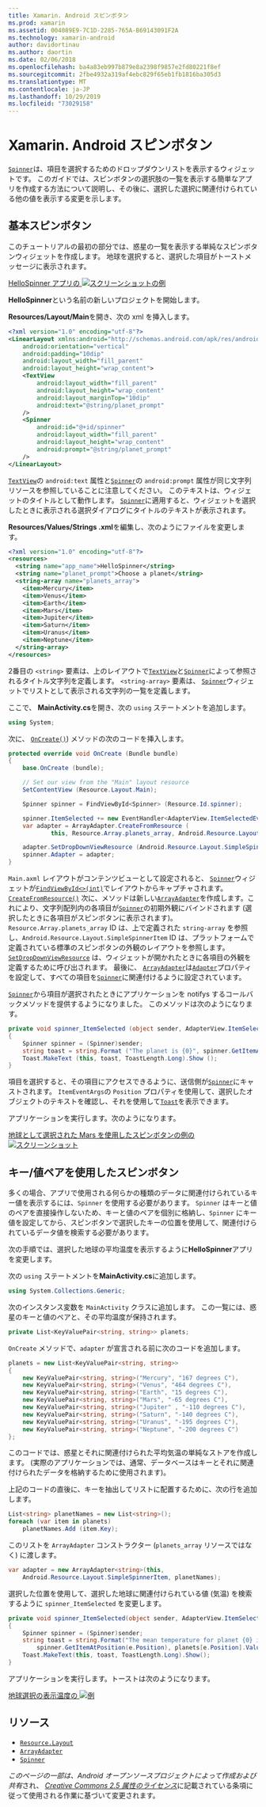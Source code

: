 ```yaml
---
title: Xamarin. Android スピンボタン
ms.prod: xamarin
ms.assetid: 004089E9-7C1D-2285-765A-B69143091F2A
ms.technology: xamarin-android
author: davidortinau
ms.author: daortin
ms.date: 02/06/2018
ms.openlocfilehash: ba4a83eb997b879e8a2398f9857e2fd80221f8ef
ms.sourcegitcommit: 2fbe4932a319af4ebc829f65eb1fb1816ba305d3
ms.translationtype: MT
ms.contentlocale: ja-JP
ms.lasthandoff: 10/29/2019
ms.locfileid: "73029158"
---
```

# <a name="xamarinandroid-spinner"></a>Xamarin. Android スピンボタン

[`Spinner`](xref:Android.Widget.Spinner)は、項目を選択するためのドロップダウンリストを表示するウィジェットです。 このガイドでは、スピンボタンの選択肢の一覧を表示する簡単なアプリを作成する方法について説明し、その後に、選択した選択に関連付けられている他の値を表示する変更を示します。

## <a name="basic-spinner"></a>基本スピンボタン

このチュートリアルの最初の部分では、惑星の一覧を表示する単純なスピンボタンウィジェットを作成します。 地球を選択すると、選択した項目がトーストメッセージに表示されます。

[HelloSpinner アプリの ![スクリーンショットの例](spinner-images/01-example-screenshots-sml.png)](spinner-images/01-example-screenshots.png#lightbox)

**HelloSpinner**という名前の新しいプロジェクトを開始します。

**Resources/Layout/Main**を開き、次の xml を挿入します。

```xml
<?xml version="1.0" encoding="utf-8"?>
<LinearLayout xmlns:android="http://schemas.android.com/apk/res/android"
    android:orientation="vertical"
    android:padding="10dip"
    android:layout_width="fill_parent"
    android:layout_height="wrap_content">
    <TextView
        android:layout_width="fill_parent"
        android:layout_height="wrap_content"
        android:layout_marginTop="10dip"
        android:text="@string/planet_prompt"
    />
    <Spinner
        android:id="@+id/spinner"
        android:layout_width="fill_parent"
        android:layout_height="wrap_content"
        android:prompt="@string/planet_prompt"
    />
</LinearLayout>
```

[`TextView`](xref:Android.Widget.TextView)の `android:text` 属性と[`Spinner`](xref:Android.Widget.Spinner)の `android:prompt` 属性が同じ文字列リソースを参照していることに注意してください。 このテキストは、ウィジェットのタイトルとして動作します。 [`Spinner`](xref:Android.Widget.Spinner)に適用すると、ウィジェットを選択したときに表示される選択ダイアログにタイトルのテキストが表示されます。

**Resources/Values/Strings .xml**を編集し、次のようにファイルを変更します。

```xml
<?xml version="1.0" encoding="utf-8"?>
<resources>
  <string name="app_name">HelloSpinner</string>
  <string name="planet_prompt">Choose a planet</string>
  <string-array name="planets_array">
    <item>Mercury</item>
    <item>Venus</item>
    <item>Earth</item>
    <item>Mars</item>
    <item>Jupiter</item>
    <item>Saturn</item>
    <item>Uranus</item>
    <item>Neptune</item>
  </string-array>
</resources>
```

2番目の `<string>` 要素は、上のレイアウトで[`TextView`](xref:Android.Widget.TextView)と[`Spinner`](xref:Android.Widget.Spinner)によって参照されるタイトル文字列を定義します。
`<string-array>` 要素は、 [`Spinner`](xref:Android.Widget.Spinner)ウィジェットでリストとして表示される文字列の一覧を定義します。

ここで、 **MainActivity.cs**を開き、次の `using` ステートメントを追加します。

```csharp
using System;
```

次に、 [`OnCreate()`](xref:Android.App.Activity.OnCreate*)) メソッドの次のコードを挿入します。

```csharp
protected override void OnCreate (Bundle bundle)
{
    base.OnCreate (bundle);

    // Set our view from the "Main" layout resource
    SetContentView (Resource.Layout.Main);

    Spinner spinner = FindViewById<Spinner> (Resource.Id.spinner);

    spinner.ItemSelected += new EventHandler<AdapterView.ItemSelectedEventArgs> (spinner_ItemSelected);
    var adapter = ArrayAdapter.CreateFromResource (
            this, Resource.Array.planets_array, Android.Resource.Layout.SimpleSpinnerItem);

    adapter.SetDropDownViewResource (Android.Resource.Layout.SimpleSpinnerDropDownItem);
    spinner.Adapter = adapter;
}
```

`Main.axml` レイアウトがコンテンツビューとして設定されると、 [`Spinner`](xref:Android.Widget.Spinner)ウィジェットが[`FindViewById<>(int)`](xref:Android.App.Activity.FindViewById*)でレイアウトからキャプチャされます。
[`CreateFromResource()`](xref:Android.Widget.ArrayAdapter.CreateFromResource*)
次に、メソッドは新しい[`ArrayAdapter`](xref:Android.Widget.ArrayAdapter)を作成します。これにより、文字列配列内の各項目が[`Spinner`](xref:Android.Widget.Spinner)の初期外観にバインドされます (選択したときに各項目がスピンボタンに表示されます)。 `Resource.Array.planets_array` ID は、上で定義された `string-array` を参照し、`Android.Resource.Layout.SimpleSpinnerItem` ID は、プラットフォームで定義されている標準のスピンボタンの外観のレイアウトを参照します。
[`SetDropDownViewResource`](xref:Android.Widget.ArrayAdapter.SetDropDownViewResource*)
は、ウィジェットが開かれたときに各項目の外観を定義するために呼び出されます。 最後に、 [`ArrayAdapter`](xref:Android.Widget.ArrayAdapter)は[`Adapter`](xref:Android.Widget.ArrayAdapter)プロパティを設定して、すべての項目を[`Spinner`](xref:Android.Widget.Spinner)に関連付けるように設定されています。

[`Spinner`](xref:Android.Widget.Spinner)から項目が選択されたときにアプリケーションを notifys するコールバックメソッドを提供するようになりました。 このメソッドは次のようになります。

```csharp
private void spinner_ItemSelected (object sender, AdapterView.ItemSelectedEventArgs e)
{
    Spinner spinner = (Spinner)sender;
    string toast = string.Format ("The planet is {0}", spinner.GetItemAtPosition (e.Position));
    Toast.MakeText (this, toast, ToastLength.Long).Show ();
}
```

項目を選択すると、その項目にアクセスできるように、送信側が[`Spinner`](xref:Android.Widget.Spinner)にキャストされます。 `ItemEventArgs`の `Position` プロパティを使用して、選択したオブジェクトのテキストを確認し、それを使用して[`Toast`](xref:Android.Widget.Toast)を表示できます。

アプリケーションを実行します。次のようになります。

[地球として選択された Mars を使用したスピンボタンの例の ![スクリーンショット](spinner-images/02-basic-example-sml.png)](spinner-images/02-basic-example.png#lightbox)

## <a name="spinner-using-keyvalue-pairs"></a>キー/値ペアを使用したスピンボタン

多くの場合、アプリで使用される何らかの種類のデータに関連付けられているキー値を表示するには、`Spinner` を使用する必要があります。 `Spinner` はキーと値のペアを直接操作しないため、キーと値のペアを個別に格納し、`Spinner` にキー値を設定してから、スピンボタンで選択したキーの位置を使用して、関連付けられているデータ値を検索する必要があります。 

次の手順では、選択した地球の平均温度を表示するように**HelloSpinner**アプリを変更します。

次の `using` ステートメントを**MainActivity.cs**に追加します。

```csharp
using System.Collections.Generic;
```

次のインスタンス変数を `MainActivity` クラスに追加します。
この一覧には、惑星のキーと値のペアと、その平均温度が保持されます。

```csharp
private List<KeyValuePair<string, string>> planets;
```

`OnCreate` メソッドで、`adapter` が宣言される前に次のコードを追加します。

```csharp
planets = new List<KeyValuePair<string, string>>
{
    new KeyValuePair<string, string>("Mercury", "167 degrees C"),
    new KeyValuePair<string, string>("Venus", "464 degrees C"),
    new KeyValuePair<string, string>("Earth", "15 degrees C"),
    new KeyValuePair<string, string>("Mars", "-65 degrees C"),
    new KeyValuePair<string, string>("Jupiter" , "-110 degrees C"),
    new KeyValuePair<string, string>("Saturn", "-140 degrees C"),
    new KeyValuePair<string, string>("Uranus", "-195 degrees C"),
    new KeyValuePair<string, string>("Neptune", "-200 degrees C")
};
```

このコードでは、惑星とそれに関連付けられた平均気温の単純なストアを作成します。 (実際のアプリケーションでは、通常、データベースはキーとそれに関連付けられたデータを格納するために使用されます)。

上記のコードの直後に、キーを抽出してリストに配置するために、次の行を追加します。

```csharp
List<string> planetNames = new List<string>();
foreach (var item in planets)
    planetNames.Add (item.Key);
```

このリストを `ArrayAdapter` コンストラクター (`planets_array` リソースではなく) に渡します。

```csharp
var adapter = new ArrayAdapter<string>(this,
    Android.Resource.Layout.SimpleSpinnerItem, planetNames);
```

選択した位置を使用して、選択した地球に関連付けられている値 (気温) を検索するように `spinner_ItemSelected` を変更します。

```csharp
private void spinner_ItemSelected(object sender, AdapterView.ItemSelectedEventArgs e)
{
    Spinner spinner = (Spinner)sender;
    string toast = string.Format("The mean temperature for planet {0} is {1}",
        spinner.GetItemAtPosition(e.Position), planets[e.Position].Value);
    Toast.MakeText(this, toast, ToastLength.Long).Show();
}
```

アプリケーションを実行します。トーストは次のようになります。

[地球選択の表示温度の ![例](spinner-images/03-keyvalue-example-sml.png)](spinner-images/03-keyvalue-example.png#lightbox)

## <a name="resources"></a>リソース

- [`Resource.Layout`](xref:Android.Resource.Layout)
- [`ArrayAdapter`](xref:Android.Widget.ArrayAdapter)
- [`Spinner`](xref:Android.Widget.Spinner)

*このページの一部は、Android オープンソースプロジェクトによって作成および共有*され、
[*Creative Commons 2.5 属性のライセンス*](https://creativecommons.org/licenses/by/2.5/)に記載されている条項に従って使用される作業に基づいて変更されます。
